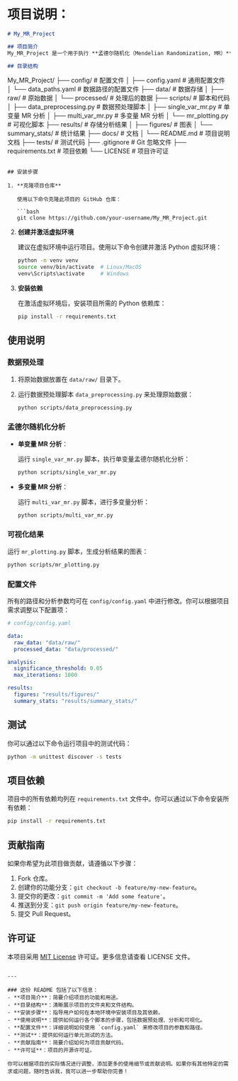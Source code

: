 # 项目说明：

```markdown
# My_MR_Project

## 项目简介
My_MR_Project 是一个用于执行 **孟德尔随机化（Mendelian Randomization, MR）** 分析的项目，旨在通过遗传变异来推断暴露因素与结果之间的因果关系。本项目包含了数据预处理、单变量和多变量 MR 分析等功能。

## 目录结构

```
My_MR_Project/
├── config/                      # 配置文件
│   ├── config.yaml              # 通用配置文件
│   └── data_paths.yaml          # 数据路径的配置文件
├── data/                        # 数据存储
│   ├── raw/                     # 原始数据
│   └── processed/               # 处理后的数据
├── scripts/                     # 脚本和代码
│   ├── data_preprocessing.py    # 数据预处理脚本
│   ├── single_var_mr.py         # 单变量 MR 分析
│   ├── multi_var_mr.py          # 多变量 MR 分析
│   └── mr_plotting.py           # 可视化脚本
├── results/                     # 存储分析结果
│   ├── figures/                 # 图表
│   └── summary_stats/           # 统计结果
├── docs/                        # 文档
│   └── README.md                # 项目说明文档
├── tests/                       # 测试代码
├── .gitignore                   # Git 忽略文件
├── requirements.txt             # 项目依赖
└── LICENSE                      # 项目许可证
```

## 安装步骤

1. **克隆项目仓库**

   使用以下命令克隆此项目的 GitHub 仓库：

   ```bash
   git clone https://github.com/your-username/My_MR_Project.git
```

2. **创建并激活虚拟环境**

   建议在虚拟环境中运行项目。使用以下命令创建并激活 Python 虚拟环境：

   ```bash
   python -m venv venv
   source venv/bin/activate  # Linux/MacOS
   venv\Scripts\activate     # Windows
   ```

3. **安装依赖**

   在激活虚拟环境后，安装项目所需的 Python 依赖库：

   ```bash
   pip install -r requirements.txt
   ```

## 使用说明

### 数据预处理

1. 将原始数据放置在 `data/raw/` 目录下。
2. 运行数据预处理脚本 `data_preprocessing.py` 来处理原始数据：

   ```bash
   python scripts/data_preprocessing.py
   ```

### 孟德尔随机化分析

- **单变量 MR 分析**：
  
  运行 `single_var_mr.py` 脚本，执行单变量孟德尔随机化分析：
  
  ```bash
  python scripts/single_var_mr.py
  ```

- **多变量 MR 分析**：
  
  运行 `multi_var_mr.py` 脚本，进行多变量分析：
  
  ```bash
  python scripts/multi_var_mr.py
  ```

### 可视化结果

运行 `mr_plotting.py` 脚本，生成分析结果的图表：

```bash
python scripts/mr_plotting.py
```

### 配置文件

所有的路径和分析参数均可在 `config/config.yaml` 中进行修改。你可以根据项目需求调整以下配置项：

```yaml
# config/config.yaml

data:
  raw_data: "data/raw/"
  processed_data: "data/processed/"

analysis:
  significance_threshold: 0.05
  max_iterations: 1000

results:
  figures: "results/figures/"
  summary_stats: "results/summary_stats/"
```

## 测试

你可以通过以下命令运行项目中的测试代码：

```bash
python -m unittest discover -s tests
```

## 项目依赖

项目中的所有依赖均列在 `requirements.txt` 文件中。你可以通过以下命令安装所有依赖：

```bash
pip install -r requirements.txt
```

## 贡献指南

如果你希望为此项目做贡献，请遵循以下步骤：

1. Fork 仓库。
2. 创建你的功能分支：`git checkout -b feature/my-new-feature`。
3. 提交你的更改：`git commit -m 'Add some feature'`。
4. 推送到分支：`git push origin feature/my-new-feature`。
5. 提交 Pull Request。

## 许可证

本项目采用 [MIT License](https://opensource.org/licenses/MIT) 许可证。更多信息请查看 LICENSE 文件。
```

---

### 这份 README 包括了以下信息：
- **项目简介**：简要介绍项目的功能和用途。
- **目录结构**：清晰展示项目的文件夹和文件结构。
- **安装步骤**：指导用户如何在本地环境中安装项目及其依赖。
- **使用说明**：提供如何运行各个脚本的步骤，包括数据预处理、分析和可视化。
- **配置文件**：详细说明如何使用 `config.yaml` 来修改项目的参数和路径。
- **测试**：提供如何运行单元测试的方法。
- **贡献指南**：简要介绍如何为项目贡献代码。
- **许可证**：项目的开源许可证。

你可以根据项目的实际情况进行调整，添加更多的使用细节或贡献说明。如果你有其他特定的需求或问题，随时告诉我，我可以进一步帮助你完善！